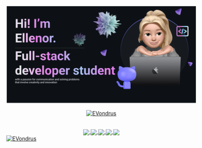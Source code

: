 <img src="https://raw.githubusercontent.com/EVondrus/EVondrus/master/README-banner.png" alt="banner that says Hi! I'm Ellenor - Full-stack developer student with a passion for communication and problem solving that involve creativity and innovation alongside a memoji illustration of Ellenor">

<br>

<p align="center"> <a href="https://github.com/ryo-ma/github-profile-trophy"><img src="https://github-profile-trophy.vercel.app/?username=EVondrus&no-frame=true&no-bg=true&theme=tokyonight" alt="EVondrus" /></a> </p>

<br>

<div align="center">
<a href="https://github.com/Evondrus">
<img align="center" src="http://github-profile-summary-cards.vercel.app/api/cards/stats?username=EVondrus&theme=aura" height="180em" />
<img align="center" src="http://github-profile-summary-cards.vercel.app/api/cards/most-commit-language?username=EVondrus&theme=aura" height="180em" />
<img align="center" src="http://github-profile-summary-cards.vercel.app/api/cards/repos-per-language?username=EVondrus&theme=aura" height="180em" />
<img align="center" src="http://github-profile-summary-cards.vercel.app/api/cards/productive-time?username=EVondrus&theme=aura" height="180em" />
<img align="center" src="http://github-profile-summary-cards.vercel.app/api/cards/profile-details?username=EVondrus&theme=aura" height="180em" />
</div>

<img src="https://komarev.com/ghpvc/?username=EVondrus&label=Profile%20views&color=0e75b6&style=flat" alt="EVondrus" />

